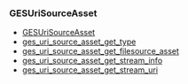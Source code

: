 ### GESUriSourceAsset

* [GESUriSourceAsset]()
* [ges_uri_source_asset_get_type]()
* [ges_uri_source_asset_get_filesource_asset]()
* [ges_uri_source_asset_get_stream_info]()
* [ges_uri_source_asset_get_stream_uri]()
